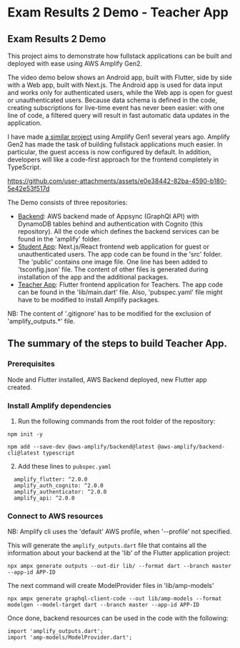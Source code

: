 # Exam Results 2 Demo - Teacher App

## Exam Results 2 Demo

This project aims to demonstrate how fullstack applications can be built and deployed with ease using AWS Amplify Gen2.

The video demo below shows an Android app, built with Flutter, side by side with a Web app, built with Next.js. The Android app is used for data input and works only for authenticated users, while the Web app is open for guest or unauthenticated users. Because data schema is defined in the code, creating subscriptions for live-time event has never been easier: with one line of code, a filtered query will result in fast automatic data updates in the application.

I have made [a similar project](https://github.com/vg-cloud/210930unauthAmplify) using Amplify Gen1 several years ago. Amplify Gen2 has made the task of building fullstack applications much easier. In particular, the guest access is now configured by default. In addition, developers will like a code-first approach for the frontend completely in TypeScript. 

https://github.com/user-attachments/assets/e0e38442-82ba-4590-b180-5e42e53f517d


The Demo consists of three repositories:
- [Backend](https://github.com/vg-cloud/examres2): AWS backend made of Appsync (GraphQl API) with DynamoDB tables behind and authentication with Cognito (this repository). All the code which defines the backend services can be found in the 'amplify' folder.
- [Student App](https://github.com/vg-cloud/examres2_fe): Next.js/React frontend web application for guest or unauthenticated users. The app code can be found in the 'src' folder. The 'public' contains one image file. One line has been added to 'tsconfig.json' file. The content of other files is generated during installation of the app and the additional packages.
- [Teacher App](https://github.com/vg-cloud/examres2_teacher): Flutter frontend application for Teachers. The app code can be found in the 'lib/main.dart' file. Also, 'pubspec.yaml' file might have to be modified to install Amplify packages.

NB: The content of '.gitignore' has to be modified for the exclusion of 'amplify_outputs.*' file.

## The summary of the steps to build Teacher App.

### Prerequisites

Node and Flutter installed, AWS Backend deployed, new Flutter app created.

### Install Amplify dependencies

1. Run the following commands from the root folder of the repository:

`npm init -y`

`npm add --save-dev @aws-amplify/backend@latest @aws-amplify/backend-cli@latest typescript`

2. Add these lines to `pubspec.yaml`
```
  amplify_flutter: ^2.0.0
  amplify_auth_cognito: ^2.0.0
  amplify_authenticator: ^2.0.0
  amplify_api: ^2.0.0
```

### Connect to AWS resources

NB: Amplify cli uses the 'default' AWS profile, when '--profile' not specified.

This will generate the `amplify_outputs.dart` file that contains all the information about your backend at the 'lib' of the Flutter application project:

`npx ampx generate outputs --out-dir lib/ --format dart --branch master --app-id APP-ID`

The next command will create ModelProvider files in 'lib/amp-models'

`npx ampx generate graphql-client-code --out lib/amp-models --format modelgen --model-target dart --branch master --app-id APP-ID`

Once done, backend resources can be used in the code with the following: 
```
import 'amplify_outputs.dart';
import 'amp-models/ModelProvider.dart';
```
